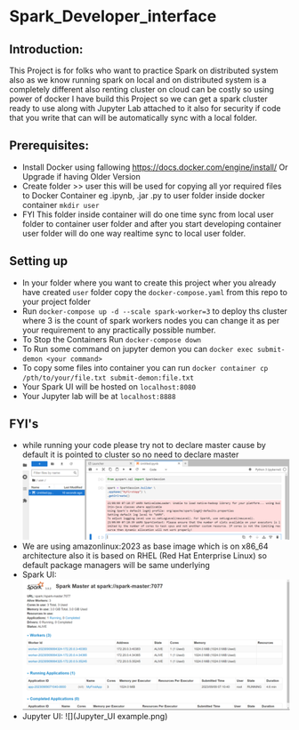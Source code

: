 # Spark_Developer_interface
## Introduction:
This Project is for folks who want to practice Spark on distributed system also as we know running spark on local and on distributed system is a completely 
different also renting cluster on cloud can be costly so using power of docker I have build this Project so we can get a spark cluster ready to use along 
with Jupyter Lab attached to it also for security if code that you write that can will be automatically sync with a local folder.

## Prerequisites:
* Install Docker using fallowing https://docs.docker.com/engine/install/ Or Upgrade if having Older Version
* Create folder >> user this will be used for copying all yor required files to Docker Container eg .ipynb, .jar .py to user folder inside docker container
`mkdir user `
* FYI This folder inside container will do one time sync from local user folder to container user folder and after you start developing container user folder will do one way realtime sync to local user folder.

## Setting up
* In your folder where you want to create this project wher you already have created `user` folder copy the `docker-compose.yaml` from this repo to your project folder 
* Run `docker-compose up -d --scale spark-worker=3` to deploy ths cluster where 3 is the count of spark workers nodes you can change it as per your requirement to any practically possible number.
* To Stop the Containers Run `docker-compose down`
* To Run some command on jupyter demon you can `docker exec submit-demon <your command>`
* To copy some files into container you can run `docker container cp /pth/to/your/file.txt submit-demon:file.txt`
* Your Spark UI will be hosted on `localhost:8080`
* Your Jupyter lab will be at `localhost:8888`
## FYI's
* while running your code please try not to declare master cause by default it is pointed to cluster so no need to declare master ![](spark_session_example.png)
* We are using amazonlinux:2023 as base image which is on x86_64 architecture also it is based on RHEL (Red Hat Enterprise Linux) so default package managers will be same underlying  
* Spark UI: ![](spark_UI_example.png)
* Jupyter UI: ![](Jupyter_UI example.png)